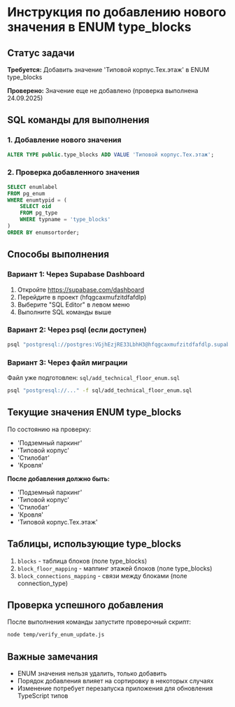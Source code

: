 # Инструкция по добавлению нового значения в ENUM type_blocks

## Статус задачи
**Требуется:** Добавить значение 'Типовой корпус.Тех.этаж' в ENUM type_blocks

**Проверено:** Значение еще не добавлено (проверка выполнена 24.09.2025)

## SQL команды для выполнения

### 1. Добавление нового значения
```sql
ALTER TYPE public.type_blocks ADD VALUE 'Типовой корпус.Тех.этаж';
```

### 2. Проверка добавленного значения
```sql
SELECT enumlabel
FROM pg_enum
WHERE enumtypid = (
    SELECT oid
    FROM pg_type
    WHERE typname = 'type_blocks'
)
ORDER BY enumsortorder;
```

## Способы выполнения

### Вариант 1: Через Supabase Dashboard
1. Откройте https://supabase.com/dashboard
2. Перейдите в проект (hfqgcaxmufzitdfafdlp)
3. Выберите "SQL Editor" в левом меню
4. Выполните SQL команды выше

### Вариант 2: Через psql (если доступен)
```bash
psql "postgresql://postgres:VGjhEzjRE33LbhH3@hfqgcaxmufzitdfafdlp.supabase.co:5432/postgres" -c "ALTER TYPE public.type_blocks ADD VALUE 'Типовой корпус.Тех.этаж';"
```

### Вариант 3: Через файл миграции
Файл уже подготовлен: `sql/add_technical_floor_enum.sql`
```bash
psql "postgresql://..." -f sql/add_technical_floor_enum.sql
```

## Текущие значения ENUM type_blocks
По состоянию на проверку:
- 'Подземный паркинг'
- 'Типовой корпус'
- 'Стилобат'
- 'Кровля'

**После добавления должно быть:**
- 'Подземный паркинг'
- 'Типовой корпус'
- 'Стилобат'
- 'Кровля'
- 'Типовой корпус.Тех.этаж'

## Таблицы, использующие type_blocks
1. `blocks` - таблица блоков (поле type_blocks)
2. `block_floor_mapping` - маппинг этажей блоков (поле type_blocks)
3. `block_connections_mapping` - связи между блоками (поле connection_type)

## Проверка успешного добавления
После выполнения команды запустите проверочный скрипт:
```bash
node temp/verify_enum_update.js
```

## Важные замечания
- ENUM значения нельзя удалить, только добавить
- Порядок добавления влияет на сортировку в некоторых случаях
- Изменение потребует перезапуска приложения для обновления TypeScript типов